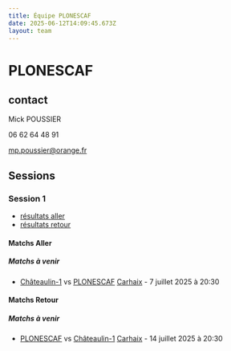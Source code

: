 ```yaml
---
title: Équipe PLONESCAF
date: 2025-06-12T14:09:45.673Z
layout: team
---
```


# PLONESCAF



## contact 

Mick POUSSIER

06 62 64 48 91

mp.poussier@orange.fr

## Sessions

### Session 1
- [résultats aller ](/scores/session-1/groupe-1/aller/)
- [résultats retour](/scores/session-1/groupe-1/retour/)

#### Matchs Aller

##### Matchs à venir

- [Châteaulin-1](/teams/Châteaulin-1) vs [PLONESCAF](/teams/PLONESCAF) [Carhaix](/stades/Carhaix) - 7 juillet 2025 à 20:30

#### Matchs Retour

##### Matchs à venir

- [PLONESCAF](/teams/PLONESCAF) vs [Châteaulin-1](/teams/Châteaulin-1) [Carhaix](/stades/Carhaix) - 14 juillet 2025 à 20:30


